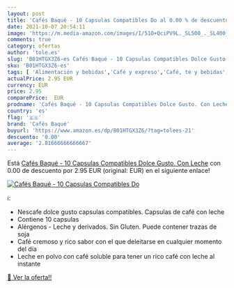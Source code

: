 ```yaml
---
layout: post
title: 'Cafés Baqué - 10 Capsulas Compatibles Do al 0.00 % de descuento'
date: 2021-10-07 20:54:11
image: 'https://m.media-amazon.com/images/I/51O+QciPV9L._SL500_._SL400_.jpg'
comments: true
category: ofertas
author: 'tole.es'
slug: 'B01HTGX3Z6-es Cafés Baqué - 10 Capsulas Compatibles Dolce Gusto. Con Leche'
sku: 'B01HTGX3Z6-es'
tags: [ 'Alimentación y bebidas','Café y expreso','Café, té y bebidas','Cápsulas de café','cafés baqué','dolce','gusto', ]
actualPrice: 2.95 EUR
currency: EUR
price: 2.95
comparePrice:  EUR
prodname: 'Cafés Baqué - 10 Capsulas Compatibles Dolce Gusto. Con Leche'
country: 'es'
flag: '🇪🇸'
brand: 'Cafés Baqué'
buyurl: 'https://www.amazon.es/dp/B01HTGX3Z6/?tag=tolees-21'
descuento: '0.00'
average: '2.81666666666667'
---
```


Está [Cafés Baqué - 10 Capsulas Compatibles Dolce Gusto. Con Leche](https://www.amazon.es/dp/B01HTGX3Z6/?tag=tolees-21) con 0.00 de descuento por 2.95 EUR (original:  EUR) en el siguiente enlace!

[![Cafés Baqué - 10 Capsulas Compatibles Do](https://m.media-amazon.com/images/I/51O+QciPV9L._SL500_._SL400_.jpg)](https://www.amazon.es/dp/B01HTGX3Z6/?tag=tolees-21)

ℹ️:

- Nescafe dolce gusto capsulas compatibles. Capsulas de café con leche
- Contiene 10 capsulas
- Alérgenos - Leche y derivados. Sin Gluten. Puede contener trazas de soja
- Café cremoso y rico sabor con el que deleitarse en cualquier momento del día
- Leche en polvo con café soluble para tener un rico café con leche al instante

[🛒 Ver la oferta!!](https://www.amazon.es/dp/B01HTGX3Z6/?tag=tolees-21)
